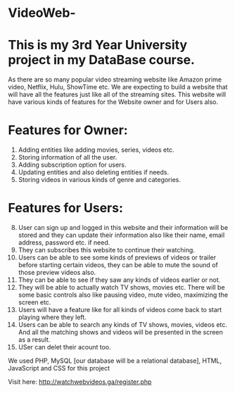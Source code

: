 # VideoWeb-

# This is my 3rd Year University project in my DataBase course.

As there are so many popular video streaming website like Amazon prime  video, Netflix, Hulu, ShowTime etc. We are expecting to build a website  that will have all the features just like all of the streaming sites.  This website will have various kinds of features for the Website  owner and for Users also.

# Features for Owner: 
1. Adding entities like adding movies, series, videos etc. 
2. Storing information of all the user. 
3. Adding subscription option for users. 
4. Updating entities and also deleting entities if needs. 
5. Storing videos in various kinds of genre and categories.

# Features for Users: 
8. User can sign up and logged in this website and their information will be stored and they 
can update their information also like their name, email address, password etc. if need. 
2. They can subscribes this website to continue their watching. 
3. Users can be able to see some kinds of previews of videos or trailer before starting 
certain videos, they can be able to mute the sound of those preview videos also. 
4. They can be able to see if they saw any kinds of videos earlier or not. 
5. They will be able to actually watch TV shows, movies etc. There will be some basic 
controls also like pausing video, mute video, maximizing the screen etc. 
6. Users will have a feature like for all kinds of videos come back to start playing where 
they left. 
7. Users can be able to search any kinds of TV shows, movies, videos etc. And all the 
matching shows and videos will be presented in the screen as a result. 
8. USer can delet their acount too.

We used PHP, MySQL [our database will be a relational database], HTML, JavaScript and CSS for this project

Visit here: http://watchwebvideos.ga/register.php
